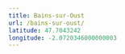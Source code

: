```yaml
---
title: Bains-sur-Oust
url: /bains-sur-oust/
latitude: 47.7043242
longitude: -2.0720346000000003
---
```

